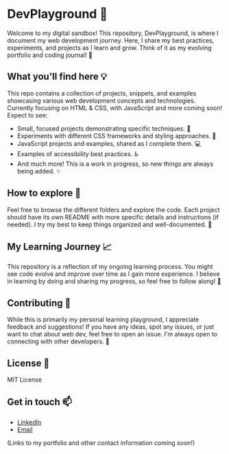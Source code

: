 # DevPlayground 🧪

Welcome to my digital sandbox! This repository, DevPlayground, is where I document my web development journey.  Here, I share my best practices, experiments, and projects as I learn and grow. Think of it as my evolving portfolio and coding journal! 📖

## What you'll find here 💡

This repo contains a collection of projects, snippets, and examples showcasing various web development concepts and technologies.  Currently focusing on HTML & CSS, with JavaScript and more coming soon!  Expect to see:

*   Small, focused projects demonstrating specific techniques. 🧩
*   Experiments with different CSS frameworks and styling approaches. 🎨
*   JavaScript projects and examples, shared as I complete them. 💻
*   Examples of accessibility best practices. ♿
*   And much more!  This is a work in progress, so new things are always being added. ✨

## How to explore 🧭

Feel free to browse the different folders and explore the code. Each project should have its own README with more specific details and instructions (if needed).  I try my best to keep things organized and well-documented. 📂

## My Learning Journey 📈

This repository is a reflection of my ongoing learning process.  You might see code evolve and improve over time as I gain more experience.  I believe in learning by doing and sharing my progress, so feel free to follow along! 🚀

## Contributing 🤝

While this is primarily my personal learning playground, I appreciate feedback and suggestions! If you have any ideas, spot any issues, or just want to chat about web dev, feel free to open an issue.  I'm always open to connecting with other developers. 💬

## License 📜

MIT License

## Get in touch 📫

*   [LinkedIn](https://www.linkedin.com/in/umair-shakoor/)
*   [Email](mailto:umairshakoor.pro@gmail.com) 

(Links to my portfolio and other contact information coming soon!)